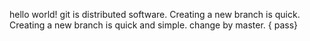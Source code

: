 hello world!
git is  distributed software.
Creating a new branch is quick.
Creating a new branch is quick and simple.
change by master.
{ pass}
